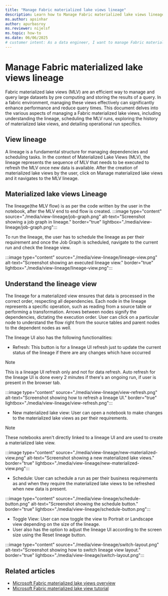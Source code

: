 ```yaml
---
title: "Manage Fabric materialized lake views lineage"
description: Learn how to Manage Fabric materialized lake views lineage.
ms.author: apsinhar
author: apurbasroy
ms.reviewer: nijelsf
ms.topic: how-to
ms.date: 06/06/2025
# customer intent: As a data engineer, I want to manage Fabric materialized lake views lineage in Microsoft Fabric so that I can efficiently handle large datasets and optimize query performance.
---
```


# Manage Fabric materialized lake views lineage

Fabric materialized lake views (MLV) are an efficient way to manage and query large datasets by pre computing and storing the results of a query. 
In a fabric environment, managing these views effectively can significantly enhance performance and reduce query times. 
This document delves into the various aspects of managing a Fabric materialized lake views, including understanding the lineage, scheduling the MLV runs, exploring the history of materialized lake views, and detailing operational run specifics.

## View lineage
A lineage is a fundamental structure for managing dependencies and scheduling tasks. In the context of Materialized Lake Views (MLV), the lineage represents the sequence of MLV that needs to be executed to refresh the MLV once new data is available.
After the creation of materialized lake views by the user, click on Manage materialized lake views and it navigates to the MLV lineage.

## Materialized lake views Lineage

The lineage(the MLV flow) is as per the code written by the user in the notebook, after the MLV end to end flow is created.
:::image type="content" source="./media/view-lineage/job-graph.png" alt-text="Screenshot showing a job graph in lineage." border="true" lightbox="./media/view-lineage/job-graph.png":::

To run the lineage, the user has to schedule the lineage as per their requirement and
once the Job Graph is scheduled, navigate to the current run and check the lineage view.

:::image type="content" source="./media/view-lineage/lineage-view.png" alt-text="Screenshot showing an executed lineage view." border="true" lightbox="./media/view-lineage/lineage-view.png":::

## Understand the lineage view

The lineage for a materialized view ensures that data is processed in the correct order, respecting all dependencies. Each node in the lineage represents a specific operation, such as reading from a source table or performing a transformation. Arrows between nodes signify the dependencies, dictating the execution order. User can click on a particular node to understand the flow right from the source tables and parent nodes to the dependent nodes as well.

The lineage UI also has the following functionalities:

*	Refresh: This button is for a lineage UI refresh just to update the current status of the lineage if there are any changes which have occurred

> [!NOTE]
> This is a lineage UI refresh only and not for data refresh.
> Auto refresh for the lineage UI is done every 2 minutes if there's an ongoing run, if user is present in the browser tab.

:::image type="content" source="./media/view-lineage/view-refresh.png" alt-text="Screenshot showing how to refresh a lineage UI." border="true" lightbox="./media/view-lineage/view-refresh.png":::

*	New materialized lake view: User can open a notebook to make changes to the materialized lake views as per their requirements.

> [!NOTE]
> These notebooks aren't directly linked to a lineage UI and are used to create a materialized lake view.

:::image type="content" source="./media/view-lineage/new-materialized-view.png" alt-text="Screenshot showing a new materialized lake views." border="true" lightbox="./media/view-lineage/new-materialized-view.png":::

*	Schedule: User can schedule a run as per their business requirements as and when they require the materialized lake views to be refreshed when new data is present.

:::image type="content" source="./media/view-lineage/schedule-button.png" alt-text="Screenshot showing the schedule button." border="true" lightbox="./media/view-lineage/schedule-button.png":::

* Toggle View: User can now toggle the view to Portrait or Landscape view depending on the size of the lineage. 
* User also has the option to adjust the lineage UI according to the screen size using the Reset lineage button.

:::image type="content" source="./media/view-lineage/switch-layout.png" alt-text="Screenshot showing how to switch lineage view layout." border="true" lightbox="./media/view-lineage/switch-layout.png":::

## Related articles

* [Microsoft Fabric materialized lake views overview](overview-materialized-lake-view.md)
* [Microsoft Fabric materialized lake view tutorial](tutorial.md)
